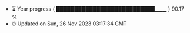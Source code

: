 - ⏳ Year progress { ███████████████████████████▁▁▁ } 90.17 %
- ⏰ Updated on Sun, 26 Nov 2023 03:17:34 GMT

